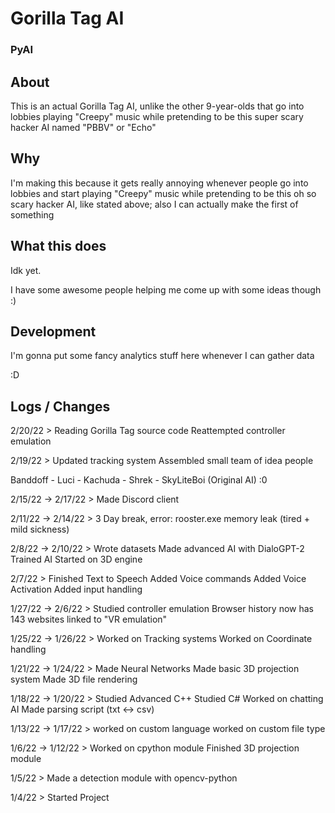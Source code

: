 # Gorilla Tag AI

### PyAI

About
---

This is an actual Gorilla Tag AI, unlike the other 9-year-olds that go into lobbies playing "Creepy" music while pretending to be this super scary hacker AI named "PBBV" or "Echo"

Why
---
I'm making this because it gets really annoying whenever people go into lobbies and start playing "Creepy" music while pretending to be this oh so scary hacker AI, like stated above; also I can actually make the first of something

What this does
---
Idk yet.

I have some awesome people helping me come up with some ideas though :)

Development
---
I'm gonna put some fancy analytics stuff here whenever I can gather data

:D

Logs / Changes
---
2/20/22 >
Reading Gorilla Tag source code
Reattempted controller emulation

2/19/22 >
Updated tracking system
Assembled small team of idea people

Banddoff - Luci - Kachuda - Shrek - SkyLiteBoi (Original AI) :0

2/15/22 -> 2/17/22 >
Made Discord client

2/11/22 -> 2/14/22 >
3 Day break, error: rooster.exe memory leak (tired + mild sickness)

2/8/22 -> 2/10/22 >
Wrote datasets
Made advanced AI with DialoGPT-2
Trained AI
Started on 3D engine

2/7/22 >
Finished Text to Speech
Added Voice commands
Added Voice Activation
Added input handling

1/27/22 -> 2/6/22 >
Studied controller emulation
Browser history now has 143 websites linked to "VR emulation"

1/25/22 -> 1/26/22 >
Worked on Tracking systems
Worked on Coordinate handling

1/21/22 -> 1/24/22 >
Made Neural Networks
Made basic 3D projection system
Made 3D file rendering

1/18/22 -> 1/20/22 >
Studied Advanced C++
Studied C#
Worked on chatting AI
Made parsing script (txt <-> csv)

1/13/22 -> 1/17/22 >
worked on custom language
worked on custom file type

1/6/22 -> 1/12/22 >
Worked on cpython module
Finished 3D projection module

1/5/22 > 
Made a detection module with opencv-python

1/4/22 >
Started Project
